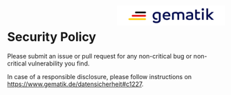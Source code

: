 <img align="right" width="250" src="images/Gematik_Logo_Flag_With_Background.png"/><br/>

# Security Policy

Please submit an issue or pull request for any non-critical bug
or non-critical vulnerability you find.

In case of a responsible disclosure, please follow instructions
on https://www.gematik.de/datensicherheit#c1227.
